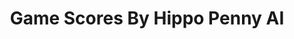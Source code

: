 ---
title: Game Scores By Hippo Penny AI
layout: scoredetail
permalink: /meta-score/south-park-the-stick-of-truth
header:
  teaser: /assets/images/south-park-the-stick-of-truth.jpg
  video:
    id: Noq5QTNCzUg
    provider: youtube
---